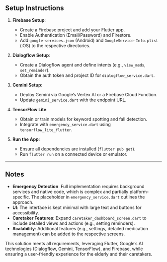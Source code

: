 ## Setup Instructions

1. **Firebase Setup**:
   - Create a Firebase project and add your Flutter app.
   - Enable Authentication (Email/Password) and Firestore.
   - Add `google-services.json` (Android) and `GoogleService-Info.plist` (iOS) to the respective directories.

2. **Dialogflow Setup**:
   - Create a Dialogflow agent and define intents (e.g., `view_meds`, `set_reminder`).
   - Obtain the auth token and project ID for `dialogflow_service.dart`.

3. **Gemini Setup**:
   - Deploy Gemini via Google’s Vertex AI or a Firebase Cloud Function.
   - Update `gemini_service.dart` with the endpoint URL.

4. **TensorFlow Lite**:
   - Obtain or train models for keyword spotting and fall detection.
   - Integrate with `emergency_service.dart` using `tensorflow_lite_flutter`.

5. **Run the App**:
   - Ensure all dependencies are installed (`flutter pub get`).
   - Run `flutter run` on a connected device or emulator.

---

## Notes

- **Emergency Detection**: Full implementation requires background services and native code, which is complex and partially platform-specific. The placeholder in `emergency_service.dart` outlines the approach.
- **UI**: The interface is kept minimal with large text and buttons for accessibility.
- **Caretaker Features**: Expand `caretaker_dashboard_screen.dart` to include detailed views and actions (e.g., setting reminders).
- **Scalability**: Additional features (e.g., settings, detailed medication management) can be added to the respective screens.

This solution meets all requirements, leveraging Flutter, Google’s AI technologies (Dialogflow, Gemini, TensorFlow), and Firebase, while ensuring a user-friendly experience for the elderly and their caretakers.
